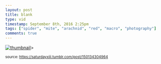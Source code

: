 ```yaml
---
layout: post
title: blank
type: vid
timestamp: September 8th, 2016 2:25pm
tags: ["spider", "mite", "arachnid", "red", "macro", "photography"]
comments: true
---
```

[![thumbnail](http://i3.ytimg.com/vi/6-nTPKJZxsQ/hqdefault.jpg)](https://www.youtube.com/watch?v=6-nTPKJZxsQ)>
  
<small>source: https://saturdayxiii.tumblr.com/post/150134304964</small>